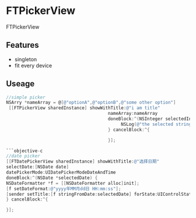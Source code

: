# FTPickerView
FTPickerView

## Features
- singleton
- fit every device

## Useage

```objective-c
//simple picker
NSArry *nameArray = @[@"optionA",@"optionB",@"some other option"]
 [[FTPickerView sharedInstance] showWithTitle:@"i am title"
                                       nameArray:nameArray
                                       doneBlock:^(NSInteger selectedIndex) {
                                       		NSLog(@"the selected string is: %@",nameArray[selectedIndex]);
                                       } cancelBlock:^{

                                       }];

```objective-c
//date picker
[[FTDatePickerView sharedInstance] showWithTitle:@"选择日期"
selectDate:[NSDate date]
datePickerMode:UIDatePickerModeDateAndTime
doneBlock:^(NSDate *selectedDate) {
NSDateFormatter *f = [[NSDateFormatter alloc]init];
[f setDateFormat:@"yyyy年MM月dd日 HH:mm:ss"];
[sender setTitle:[f stringFromDate:selectedDate] forState:UIControlStateNormal];
} cancelBlock:^{

}];